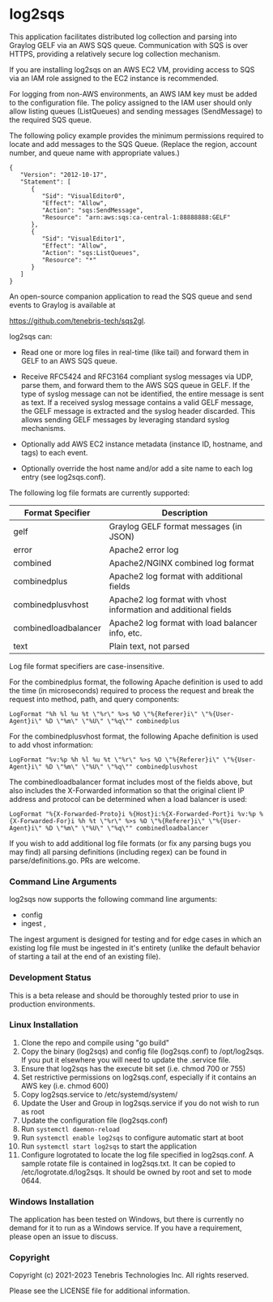 # log2sqs

This application facilitates distributed log collection and parsing into Graylog GELF via an AWS SQS queue. Communication with SQS is over HTTPS, providing a relatively secure log collection mechanism.

If you are installing log2sqs on an AWS EC2 VM, providing access to SQS via an IAM role assigned to the EC2 instance is recommended.

For logging from non-AWS environments, an AWS IAM key must be added to the configuration file. The policy assigned
to the IAM user should only allow listing queues (ListQueues) and sending messages (SendMessage) to the required SQS
queue.

The following policy example provides the minimum permissions required to locate and add messages to the SQS Queue.
(Replace the region, account number, and queue name with appropriate values.)

```
{
   "Version": "2012-10-17",
   "Statement": [
      {
         "Sid": "VisualEditor0",
         "Effect": "Allow",
         "Action": "sqs:SendMessage",
         "Resource": "arn:aws:sqs:ca-central-1:88888888:GELF"
      },
      {
         "Sid": "VisualEditor1",
         "Effect": "Allow",
         "Action": "sqs:ListQueues",
         "Resource": "*"
      }
   ]
}
```

An open-source companion application to read the SQS queue and send events to Graylog is available at 

https://github.com/tenebris-tech/sqs2gl.

log2sqs can:

- Read one or more log files in real-time (like tail) and forward them in GELF to an AWS SQS queue.

- Receive RFC5424 and RFC3164 compliant syslog messages via UDP, parse them, and forward them to the
  AWS SQS queue in GELF. If the type of syslog message can not be identified, the entire message is sent as text.
  If a received syslog message contains a valid GELF message, the GELF message is extracted and the syslog header
  discarded. This allows sending GELF messages by leveraging standard syslog mechanisms.

- Optionally add AWS EC2 instance metadata (instance ID, hostname, and tags) to each event.

- Optionally override the host name and/or add a site name to each log entry (see log2sqs.conf).

The following log file formats are currently supported:

| Format Specifier     | Description                                                     |
|----------------------|-----------------------------------------------------------------|
| gelf                 | Graylog GELF format messages (in JSON)                          |
| error                | Apache2 error log                                               |
| combined             | Apache2/NGINX combined log format                               |
| combinedplus         | Apache2 log format with additional fields                       |
| combinedplusvhost    | Apache2 log format with vhost information and additional fields |
| combinedloadbalancer | Apache2 log format with load balancer info, etc.                |
| text                 | Plain text, not parsed                                          |

Log file format specifiers are case-insensitive.

For the combinedplus format, the following Apache definition is used to add the time (in microseconds) required to process the request and break the request into method, path, and query components:

```
LogFormat "%h %l %u %t \"%r\" %>s %O \"%{Referer}i\" \"%{User-Agent}i\" %D \"%m\" \"%U\" \"%q\"" combinedplus
```

For the combinedplusvhost format, the following Apache definition is used to add vhost information:

```
LogFormat "%v:%p %h %l %u %t \"%r\" %>s %O \"%{Referer}i\" \"%{User-Agent}i\" %D \"%m\" \"%U\" \"%q\"" combinedplusvhost
```

The combinedloadbalancer format includes most of the fields above, but also includes the X-Forwarded information so that the original client IP address and protocol can be determined when a load balancer is used:

```
LogFormat "%{X-Forwarded-Proto}i %{Host}i:%{X-Forwarded-Port}i %v:%p %{X-Forwarded-For}i %h %t \"%r\" %>s %O \"%{Referer}i\" \"%{User-Agent}i\" %D \"%m\" \"%U\" \"%q\"" combinedloadbalancer
```

If you wish to add additional log file formats (or fix any parsing bugs you may find) all parsing definitions (including regex) can be found in parse/definitions.go. PRs are welcome.

### Command Line Arguments

log2sqs now supports the following command line arguments:
- config <configuration file path and name>
- ingest <file>,<format>

The ingest argument is designed for testing and for edge cases in which an existing log file must be ingested in it's entirety (unlike the default behavior of starting a tail at the end of an existing file).

### Development Status

This is a beta release and should be thoroughly tested prior to use in production environments.

### Linux Installation

1) Clone the repo and compile using "go build"
2) Copy the binary (log2sqs) and config file (log2sqs.conf) to /opt/log2sqs. If you put it elsewhere you will need to
   update the .service file.
3) Ensure that log2sqs has the execute bit set (i.e. chmod 700 or 755)
4) Set restrictive permissions on log2sqs.conf, especially if it contains an AWS key (i.e. chmod 600)
5) Copy log2sqs.service to /etc/systemd/system/
6) Update the User and Group in log2sqs.service if you do not wish to run as root
7) Update the configuration file (log2sqs.conf)
8) Run `systemctl daemon-reload`
9) Run `systemctl enable log2sqs` to configure automatic start at boot
10) Run `systemctl start log2sqs` to start the application
11) Configure logrotated to locate the log file specified in log2sqs.conf. A sample rotate file is contained in
    log2sqs.txt. It can be copied to /etc/logrotate.d/log2sqs. It should be owned by root and set to mode 0644.

### Windows Installation

The application has been tested on Windows, but there is currently no demand for it to run as a Windows service. If
you have a requirement, please open an issue to discuss.

### Copyright

Copyright (c) 2021-2023 Tenebris Technologies Inc. All rights reserved.

Please see the LICENSE file for additional information.
